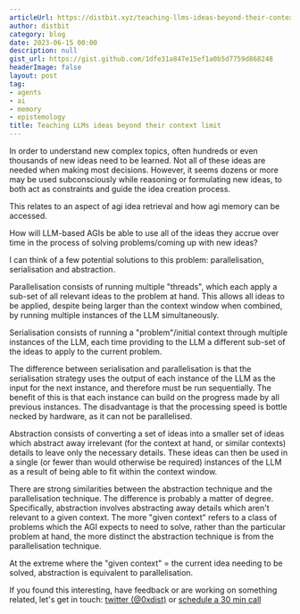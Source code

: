 ```yaml
---
articleUrl: https://distbit.xyz/teaching-llms-ideas-beyond-their-context-limit
author: distbit
category: blog
date: 2023-06-15 00:00
description: null
gist_url: https://gist.github.com/1dfe31a847e15ef1a0b5d7759d868248
headerImage: false
layout: post
tag:
- agents
- ai
- memory
- epistemology
title: Teaching LLMs ideas beyond their context limit
---
```





In order to understand new complex topics, often hundreds or even thousands of new ideas need to be learned. Not all of these ideas are needed when making most decisions. However, it seems dozens or more may be used subconsciously while reasoning or formulating new ideas, to both act as constraints and guide the idea creation process.  

This relates to an aspect of agi idea retrieval and how agi memory can be accessed.  

How will LLM-based AGIs be able to use all of the ideas they accrue over time in the process of solving problems/coming up with new ideas?  

I can think of a few potential solutions to this problem: parallelisation, serialisation and abstraction.  

Parallelisation consists of running multiple "threads", which each apply a sub-set of all relevant ideas to the problem at hand. This allows all ideas to be applied, despite being larger than the context window when combined, by running multiple instances of the LLM simultaneously.  

Serialisation consists of running a "problem"/initial context through multiple instances of the LLM, each time providing to the LLM a different sub-set of the ideas to apply to the current problem.  

The difference between serialisation and parallelisation is that the serialisation strategy uses the output of each instance of the LLM as the input for the next instance, and therefore must be run sequentially. The benefit of this is that each instance can build on the progress made by all previous instances. The disadvantage is that the processing speed is bottle necked by hardware, as it can not be parallelised.  

Abstraction consists of converting a set of ideas into a smaller set of ideas which abstract away irrelevant (for the context at hand, or similar contexts) details to leave only the necessary details. These ideas can then be used in a single (or fewer than would otherwise be required) instances of the LLM as a result of being able to fit within the context window.  

There are strong similarities between the abstraction technique and the parallelisation technique. The difference is probably a matter of degree.  
Specifically, abstraction involves abstracting away details which aren't relevant to a given context. The more "given context" refers to a class of problems which the AGI expects to need to solve, rather than the particular problem at hand, the more distinct the abstraction technique is from the parallelisation technique.  

At the extreme where the "given context" = the current idea needing to be solved, abstraction is equivalent to parallelisation.  

If you found this interesting, have feedback or are working on something related, let's get in touch: [twitter (@0xdist)](https://twitter.com/0xdist) or [schedule a 30 min call](https://cal.com/distbit/30min)